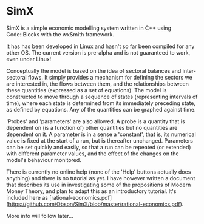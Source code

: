 # SimX
SimX is a simple economic modelling system written in C++ using Code::Blocks
with the wxSmith framework.

It has has been developed in Linux and hasn't so far been compiled for any other
OS. The current version is pre-alpha and is not guaranteed to work, even
under Linux!

Conceptually the model is based on the idea of sectoral balances and inter-sectoral
flows. It simply provides a mechanism for defining the sectors we are interested
in, the flows between them, and the relationships between these quantities
(expressed as a set of equations). The model is constructed to move through
a sequence of states (representing intervals of time), where each state is
determined from its immediately preceding state, as defined by equations.
Any of the quantities can be graphed against time.

'Probes' and 'parameters' are also allowed. A probe is a quantity that is
dependent on (is a function of) other quantities but no quantities are dependent
on it. A parameter is in a sense a 'constant', that is, its numerical value
is fixed at the start of a run, but is thereafter unchanged. Parameters
can be set quickly and easily, so that a run can be repeated (or extended)
with different parameter values, and the effect of the changes on the model's
behaviour monitored.

There is currently no online help (none of the 'Help' buttons actually does
anything) and there is no tutorial as yet. I have however written a document
that describes its use  in investigating some of the propositions of Modern
Money Theory, and plan to adapt this as an introductory tutorial. It's included
here as [rational-economics.pdf] (https://github.com/Obson/SimX/blob/master/rational-economics.pdf).

More info will follow later...
